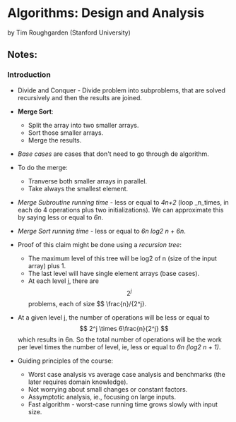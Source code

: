 # Algorithms: Design and Analysis
by Tim Roughgarden (Stanford University)

## Notes:

### Introduction

* Divide and Conquer - Divide problem into subproblems, that are solved recursively and then the results are joined.

* **Merge Sort**:
    - Split the array into two smaller arrays.
    - Sort those smaller arrays.
    - Merge the results.

* _Base cases_ are cases that don't need to go through de algorithm.

* To do the merge:
    - Tranverse both smaller arrays in parallel.
    - Take always the smallest element.

* _Merge Subroutine running time_ - less or equal to _4n+2_ (loop _n_times, in each do 4 operations plus two initializations). We can approximate this by saying less or equal to _6n_.

* _Merge Sort running time_ - less or equal to _6n log2 n + 6n_.

* Proof of this claim might be done using a _recursion tree_:
    - The maximum level of this tree will be log2 of n (size of the input array) plus 1. 
    - The last level will have single element arrays (base cases).
    - At each level j, there are $$ 2^j $$ problems, each of size $$ \frac{n}/{2^j}.

* At a given level j, the number of operations will be less or equal to $$ 2^j \times 6\frac{n}{2^j} $$ which results in 6n. So the total number of operations will be the work per level times the number of level, ie, less or equal to _6n (log2 n + 1)_.

* Guiding principles of the course:
    - Worst case analysis vs average case analysis and benchmarks (the later requires domain knowledge).
    - Not worrying about small changes or constant factors.
    - Assymptotic analysis, ie., focusing on large inputs.
    - Fast algorithm - worst-case running time grows slowly with input size.


